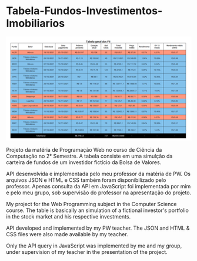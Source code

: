 # Tabela-Fundos-Investimentos-Imobiliarios

![exemplo tabela](exemplo.png)


Projeto da matéria de Programação Web no curso de Ciência da Computação no 2° Semestre. A tabela consiste em uma simulção da carteira de fundos de um investidor fictício da Bolsa de Valores.

API desenvolvida e implementada pelo meu professor da matéria de PW. Os arquivos JSON e HTML e CSS também foram disponibilizado pelo professor. Apenas consulta da API em JavaScript foi implementada por mim e pelo meu grupo, sob supervisão do professor na apresentação do projeto. 

My project for the Web Programming subject in the Computer Science course. The table is basically an simulation of a fictional investor's portfolio in the stock market and his respective investments.

API developed and implemented by my PW teacher. The JSON and HTML & CSS files were also made available by my teacher. 

Only the API query in JavaScript was implemented by me and my group, under supervision of my teacher in the presentation of the project.
